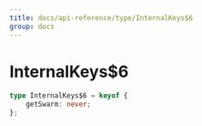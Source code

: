 ```yaml
---
title: docs/api-reference/type/InternalKeys$6
group: docs
---
```


# InternalKeys$6

```ts
type InternalKeys$6 = keyof {
    getSwarm: never;
};
```


